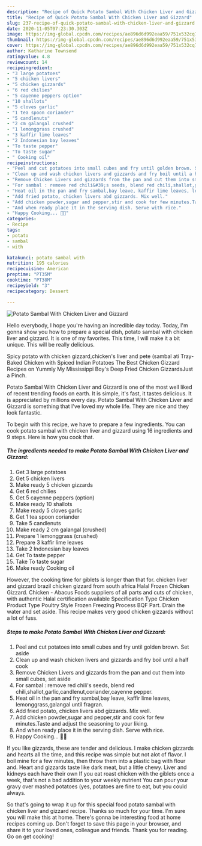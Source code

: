```yaml
---
description: "Recipe of Quick Potato Sambal With Chicken Liver and Gizzard"
title: "Recipe of Quick Potato Sambal With Chicken Liver and Gizzard"
slug: 237-recipe-of-quick-potato-sambal-with-chicken-liver-and-gizzard
date: 2020-11-05T07:23:30.303Z
image: https://img-global.cpcdn.com/recipes/ae896d6d992eaa59/751x532cq70/potato-sambal-with-chicken-liver-and-gizzard-recipe-main-photo.jpg
thumbnail: https://img-global.cpcdn.com/recipes/ae896d6d992eaa59/751x532cq70/potato-sambal-with-chicken-liver-and-gizzard-recipe-main-photo.jpg
cover: https://img-global.cpcdn.com/recipes/ae896d6d992eaa59/751x532cq70/potato-sambal-with-chicken-liver-and-gizzard-recipe-main-photo.jpg
author: Katharine Townsend
ratingvalue: 4.8
reviewcount: 14
recipeingredient:
- "3 large potatoes"
- "5 chicken livers"
- "5 chicken gizzards"
- "6 red chilies"
- "5 cayenne peppers option"
- "10 shallots"
- "5 cloves garlic"
- "1 tea spoon coriander"
- "5 candlenuts"
- "2 cm galangal crushed"
- "1 lemonggrass crushed"
- "3 kaffir lime leaves"
- "2 Indonesian bay leaves"
- "To taste pepper"
- "To taste sugar"
- " Cooking oil"
recipeinstructions:
- "Peel and cut potatoes into small cubes and fry until golden brown. Set aside"
- "Clean up and wash chicken livers and gizzards and fry boil until a half cook"
- "Remove Chicken Livers and gizzards from the pan and cut them into small cubes, set aside"
- "For sambal : remove red chili&#39;s seeds, blend red chili,shallot,garlic,candlenut,coriander,cayenne pepper."
- "Heat oil in the pan and fry sambal,bay leave, kaffir lime leaves, lemonggrass,galangal until fragran."
- "Add fried potato, chicken livers abd gizzards. Mix well."
- "Add chicken powder,sugar and pepper,stir and cook for few minutes.Taste and adjust the seasoning to your liking."
- "And when ready place it in the serving dish. Serve with rice."
- "Happy Cooking... 🥳🥳"
categories:
- Recipe
tags:
- potato
- sambal
- with

katakunci: potato sambal with 
nutrition: 195 calories
recipecuisine: American
preptime: "PT35M"
cooktime: "PT38M"
recipeyield: "3"
recipecategory: Dessert

---
```



![Potato Sambal With Chicken Liver and Gizzard](https://img-global.cpcdn.com/recipes/ae896d6d992eaa59/751x532cq70/potato-sambal-with-chicken-liver-and-gizzard-recipe-main-photo.jpg)

Hello everybody, I hope you're having an incredible day today. Today, I'm gonna show you how to prepare a special dish, potato sambal with chicken liver and gizzard. It is one of my favorites. This time, I will make it a bit unique. This will be really delicious.

Spicy potato with chicken gizzard,chicken&#39;s liver and pete (sambal ati Tray-Baked Chicken with Spiced Indian Potatoes The Best Chicken Gizzard Recipes on Yummly My Mississippi Boy&#39;s Deep Fried Chicken GizzardsJust a Pinch.

Potato Sambal With Chicken Liver and Gizzard is one of the most well liked of recent trending foods on earth. It is simple, it's fast, it tastes delicious. It is appreciated by millions every day. Potato Sambal With Chicken Liver and Gizzard is something that I've loved my whole life. They are nice and they look fantastic.


To begin with this recipe, we have to prepare a few ingredients. You can cook potato sambal with chicken liver and gizzard using 16 ingredients and 9 steps. Here is how you cook that.

<!--inarticleads1-->

##### The ingredients needed to make Potato Sambal With Chicken Liver and Gizzard:

1. Get 3 large potatoes
1. Get 5 chicken livers
1. Make ready 5 chicken gizzards
1. Get 6 red chilies
1. Get 5 cayenne peppers (option)
1. Make ready 10 shallots
1. Make ready 5 cloves garlic
1. Get 1 tea spoon coriander
1. Take 5 candlenuts
1. Make ready 2 cm galangal (crushed)
1. Prepare 1 lemonggrass (crushed)
1. Prepare 3 kaffir lime leaves
1. Take 2 Indonesian bay leaves
1. Get To taste pepper
1. Take To taste sugar
1. Make ready  Cooking oil


However, the cooking time for giblets is longer than that for. chicken liver and gizzard brazil chicken gizzard from south africa Halal Frozen Chicken Gizzard. Chicken - Abacus Foods suppliers of all parts and cuts of chicken, with authentic Halal certification available Specification Type Chicken Product Type Poultry Style Frozen Freezing Process BQF Part. Drain the water and set aside. This recipe makes very good chicken gizzards without a lot of fuss. 

<!--inarticleads2-->

##### Steps to make Potato Sambal With Chicken Liver and Gizzard:

1. Peel and cut potatoes into small cubes and fry until golden brown. Set aside
1. Clean up and wash chicken livers and gizzards and fry boil until a half cook
1. Remove Chicken Livers and gizzards from the pan and cut them into small cubes, set aside
1. For sambal : remove red chili&#39;s seeds, blend red chili,shallot,garlic,candlenut,coriander,cayenne pepper.
1. Heat oil in the pan and fry sambal,bay leave, kaffir lime leaves, lemonggrass,galangal until fragran.
1. Add fried potato, chicken livers abd gizzards. Mix well.
1. Add chicken powder,sugar and pepper,stir and cook for few minutes.Taste and adjust the seasoning to your liking.
1. And when ready place it in the serving dish. Serve with rice.
1. Happy Cooking... 🥳🥳


If you like gizzards, these are tender and delicious. I make chicken gizzards and hearts all the time, and this recipe was simple but not alot of flavor. I boil mine for a few minutes, then throw them into a plastic bag with flour and. Heart and gizzards taste like dark meat, but a little chewy. Liver and kidneys each have their own If you eat roast chicken with the giblets once a week, that&#39;s not a bad addition to your weekly nutrient You can pour your gravy over mashed potatoes (yes, potatoes are fine to eat, but you could always. 

So that's going to wrap it up for this special food potato sambal with chicken liver and gizzard recipe. Thanks so much for your time. I'm sure you will make this at home. There's gonna be interesting food at home recipes coming up. Don't forget to save this page in your browser, and share it to your loved ones, colleague and friends. Thank you for reading. Go on get cooking!
